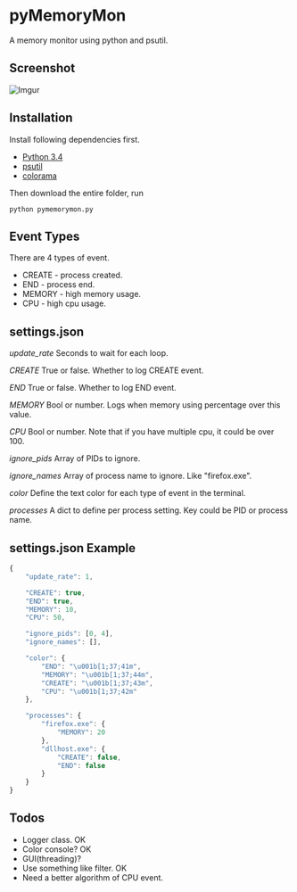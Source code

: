 pyMemoryMon
===========
A memory monitor using python and psutil.

Screenshot
----------
![Imgur](http://i.imgur.com/VT5ltmt.png)

Installation
------------
Install following dependencies first.

* [Python 3.4](https://www.python.org/)
* [psutil](https://pypi.python.org/pypi/psutil)
* [colorama](https://pypi.python.org/pypi/colorama)

Then download the entire folder, run
```Shell
python pymemorymon.py
```

Event Types
-----------
There are 4 types of event.

* CREATE - process created.
* END - process end.
* MEMORY - high memory usage.
* CPU - high cpu usage.

settings.json
-------------
*update_rate*
Seconds to wait for each loop.

*CREATE*
True or false. Whether to log CREATE event.

*END*
True or false. Whether to log END event.

*MEMORY*
Bool or number. Logs when memory using percentage over this value.

*CPU*
Bool or number. Note that if you have multiple cpu, it could be over 100.

*ignore_pids*
Array of PIDs to ignore.

*ignore_names*
Array of process name to ignore. Like "firefox.exe".

*color*
Define the text color for each type of event in the terminal.

*processes*
A dict to define per process setting. Key could be PID or process name.

settings.json Example
---------------------
```JavaScript
{
	"update_rate": 1,

	"CREATE": true,
	"END": true,
	"MEMORY": 10,
	"CPU": 50,

	"ignore_pids": [0, 4],
	"ignore_names": [],

	"color": {
		"END": "\u001b[1;37;41m",
		"MEMORY": "\u001b[1;37;44m",
		"CREATE": "\u001b[1;37;43m",
		"CPU": "\u001b[1;37;42m"
	},

	"processes": {
		"firefox.exe": {
			"MEMORY": 20
		},
		"dllhost.exe": {
			"CREATE": false,
			"END": false
		}
	}
}

```

Todos
-----
* Logger class. OK
* Color console? OK
* GUI(threading)?
* Use something like filter. OK
* Need a better algorithm of CPU event.
